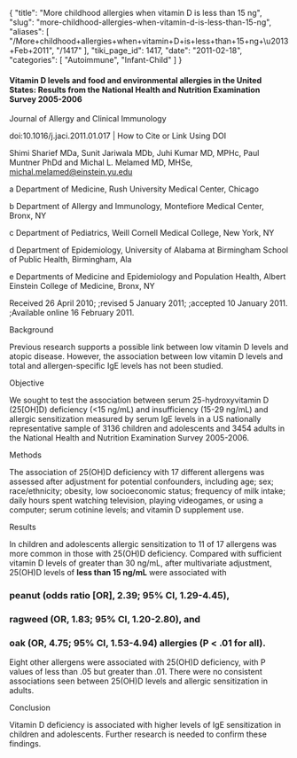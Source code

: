 {
  "title": "More childhood allergies when vitamin D is less than 15 ng",
  "slug": "more-childhood-allergies-when-vitamin-d-is-less-than-15-ng",
  "aliases": [
    "/More+childhood+allergies+when+vitamin+D+is+less+than+15+ng+\u2013+Feb+2011",
    "/1417"
  ],
  "tiki_page_id": 1417,
  "date": "2011-02-18",
  "categories": [
    "Autoimmune",
    "Infant-Child"
  ]
}


#### Vitamin D levels and food and environmental allergies in the United States: Results from the National Health and Nutrition Examination Survey 2005-2006

Journal of Allergy and Clinical Immunology

doi:10.1016/j.jaci.2011.01.017 | How to Cite or Link Using DOI

Shimi Sharief MDa, Sunit Jariwala MDb, Juhi Kumar MD, MPHc, Paul Muntner PhDd and Michal L. Melamed MD, MHSe, michal.melamed@einstein.yu.edu 

a Department of Medicine, Rush University Medical Center, Chicago

b Department of Allergy and Immunology, Montefiore Medical Center, Bronx, NY

c Department of Pediatrics, Weill Cornell Medical College, New York, NY

d Department of Epidemiology, University of Alabama at Birmingham School of Public Health, Birmingham, Ala

e Departments of Medicine and Epidemiology and Population Health, Albert Einstein College of Medicine, Bronx, NY

Received 26 April 2010; ;revised 5 January 2011; ;accepted 10 January 2011. ;Available online 16 February 2011.

Background

Previous research supports a possible link between low vitamin D levels and atopic disease. However, the association between low vitamin D levels and total and allergen-specific IgE levels has not been studied.

Objective

We sought to test the association between serum 25-hydroxyvitamin D (25<span>[OH]</span>D) deficiency (<15 ng/mL) and insufficiency (15-29 ng/mL) and allergic sensitization measured by serum IgE levels in a US nationally representative sample of 3136 children and adolescents and 3454 adults in the National Health and Nutrition Examination Survey 2005-2006.

Methods

The association of 25(OH)D deficiency with 17 different allergens was assessed after adjustment for potential confounders, including age; sex; race/ethnicity; obesity, low socioeconomic status; frequency of milk intake; daily hours spent watching television, playing videogames, or using a computer; serum cotinine levels; and vitamin D supplement use.

Results

In children and adolescents allergic sensitization to 11 of 17 allergens was more common in those with 25(OH)D deficiency. Compared with sufficient vitamin D levels of greater than 30 ng/mL, after multivariate adjustment, 25(OH)D levels of  **less than 15 ng/mL**  were associated with 

### peanut (odds ratio <span>[OR]</span>, 2.39; 95% CI, 1.29-4.45),

### ragweed (OR, 1.83; 95% CI, 1.20-2.80), and

### oak (OR, 4.75; 95% CI, 1.53-4.94) allergies (P < .01 for all).

Eight other allergens were associated with 25(OH)D deficiency, with P values of less than .05 but greater than .01. There were no consistent associations seen between 25(OH)D levels and allergic sensitization in adults.

Conclusion

Vitamin D deficiency is associated with higher levels of IgE sensitization in children and adolescents. Further research is needed to confirm these findings.
